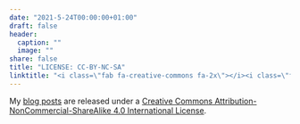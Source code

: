 ```yaml
---
date: "2021-5-24T00:00:00+01:00"
draft: false
header:
  caption: ""
  image: ""
share: false
title: "LICENSE: CC-BY-NC-SA"
linktitle: "<i class=\"fab fa-creative-commons fa-2x\"></i><i class=\"fab fa-creative-commons-by fa-2x\"></i><i class=\"fab fa-creative-commons-nc fa-2x\"></i><i class=\"fab fa-creative-commons-sa fa-2x\"></i>"
---
```



My [blog posts](/post/) are released under a [Creative Commons Attribution-NonCommercial-ShareAlike 4.0 International License](https://creativecommons.org/licenses/by-nc-sa/4.0/).

<center>
<i class="fab fa-creative-commons fa-2x"></i><i class="fab fa-creative-commons-by fa-2x"></i><i class="fab fa-creative-commons fa-2x"></i><i class="fab fa-creative-commons-sa fa-2x"></i>
</center>

